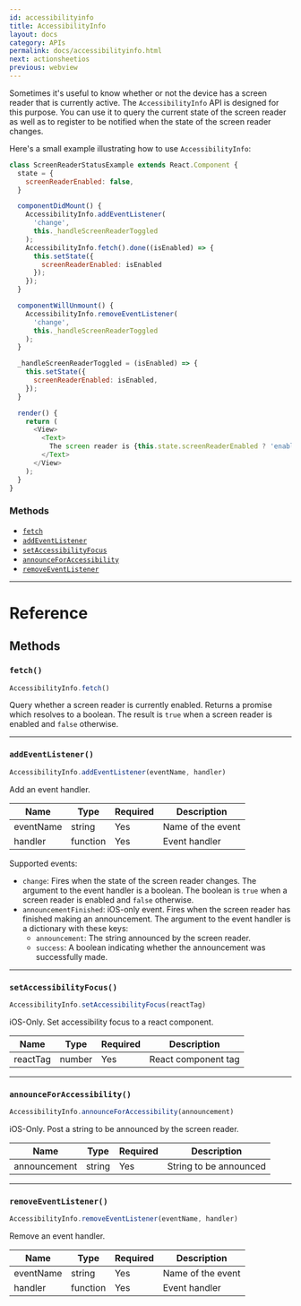 ```yaml
---
id: accessibilityinfo
title: AccessibilityInfo
layout: docs
category: APIs
permalink: docs/accessibilityinfo.html
next: actionsheetios
previous: webview
---
```


Sometimes it's useful to know whether or not the device has a screen reader that is currently active. The `AccessibilityInfo` API is designed for this purpose. You can use it to query the current state of the screen reader as well as to register to be notified when the state of the screen reader changes.

Here's a small example illustrating how to use `AccessibilityInfo`:

```javascript
class ScreenReaderStatusExample extends React.Component {
  state = {
    screenReaderEnabled: false,
  }

  componentDidMount() {
    AccessibilityInfo.addEventListener(
      'change',
      this._handleScreenReaderToggled
    );
    AccessibilityInfo.fetch().done((isEnabled) => {
      this.setState({
        screenReaderEnabled: isEnabled
      });
    });
  }

  componentWillUnmount() {
    AccessibilityInfo.removeEventListener(
      'change',
      this._handleScreenReaderToggled
    );
  }

  _handleScreenReaderToggled = (isEnabled) => {
    this.setState({
      screenReaderEnabled: isEnabled,
    });
  }

  render() {
    return (
      <View>
        <Text>
          The screen reader is {this.state.screenReaderEnabled ? 'enabled' : 'disabled'}.
        </Text>
      </View>
    );
  }
}
```

### Methods

- [`fetch`](docs/accessibilityinfo.html#fetch)
- [`addEventListener`](docs/accessibilityinfo.html#addeventlistener)
- [`setAccessibilityFocus`](docs/accessibilityinfo.html#setaccessibilityfocus)
- [`announceForAccessibility`](docs/accessibilityinfo.html#announceforaccessibility)
- [`removeEventListener`](docs/accessibilityinfo.html#removeeventlistener)

---

# Reference

## Methods

### `fetch()`

```javascript
AccessibilityInfo.fetch()
```

Query whether a screen reader is currently enabled. Returns a promise which resolves to a boolean. The result is `true` when a screen reader is enabled and `false` otherwise.

---

### `addEventListener()`

```javascript
AccessibilityInfo.addEventListener(eventName, handler)
```

Add an event handler. 

| Name | Type | Required | Description |
| - | - | - | - |
| eventName | string | Yes | Name of the event |
| handler | function | Yes | Event handler |

Supported events:

- `change`: Fires when the state of the screen reader changes. The argument
  to the event handler is a boolean. The boolean is `true` when a screen
  reader is enabled and `false` otherwise.
- `announcementFinished`: iOS-only event. Fires when the screen reader has
  finished making an announcement. The argument to the event handler is a dictionary
  with these keys:
    - `announcement`: The string announced by the screen reader.
    - `success`: A boolean indicating whether the announcement was successfully made.

---

### `setAccessibilityFocus()`

```javascript
AccessibilityInfo.setAccessibilityFocus(reactTag)
```

iOS-Only. Set accessibility focus to a react component.

| Name | Type | Required | Description |
| - | - | - | - |
| reactTag | number | Yes | React component tag |


---

### `announceForAccessibility()`

```javascript
AccessibilityInfo.announceForAccessibility(announcement)
```


iOS-Only. Post a string to be announced by the screen reader.

| Name | Type | Required | Description |
| - | - | - | - |
| announcement | string | Yes | String to be announced |




---

### `removeEventListener()`

```javascript
AccessibilityInfo.removeEventListener(eventName, handler)
```

Remove an event handler.

| Name | Type | Required | Description |
| - | - | - | - |
| eventName | string | Yes | Name of the event |
| handler | function | Yes | Event handler |


